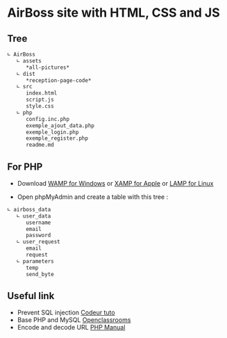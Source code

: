 # AirBoss site with HTML, CSS and JS

## Tree
``` bash
∟ AirBoss
   ∟ assets
      *all-pictures*
   ∟ dist
      *reception-page-code*
   ∟ src
      index.html
      script.js
      style.css
   ∟ php
      config.inc.php
      exemple_ajout_data.php
      exemple_login.php
      exemple_register.php
      readme.md
```

## For PHP
- Download [WAMP for Windows](https://www.wampserver.com/) or [XAMP for Apple](https://www.apachefriends.org/fr/index.html) or [LAMP for Linux](https://doc.ubuntu-fr.org/lamp)

- Open phpMyAdmin and create a table with this tree :
``` bash
∟ airboss_data
   ∟ user_data
      username
      email
      password
   ∟ user_request
      email
      request
   ∟ parameters
      temp
      send_byte
```

## Useful link
- Prevent SQL injection [Codeur tuto](https://www.codeur.com/tuto/php/se-proteger-injections-sql/)
- Base PHP and MySQL [Openclassrooms](https://openclassrooms.com/fr/courses/918836-concevez-votre-site-web-avec-php-et-mysql)
- Encode and decode URL [PHP Manual](https://www.php.net/manual/fr/function.base64-encode.php)
